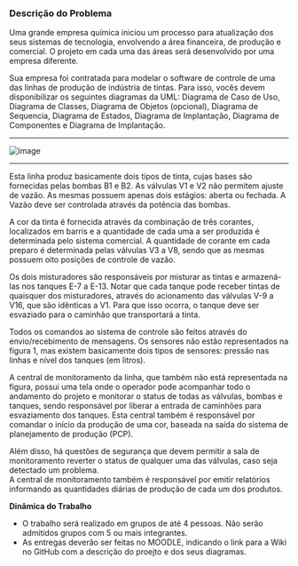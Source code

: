 ### Descrição do Problema

Uma grande empresa química iniciou um processo para atualização dos seus sistemas 
de tecnologia, envolvendo a área financeira, de produção e comercial. O projeto em cada uma 
das áreas será desenvolvido por uma empresa diferente.

Sua empresa foi contratada para modelar o software de controle de uma das linhas de 
produção de indústria de tintas. Para isso, vocês devem disponibilizar os seguintes diagramas 
da UML: Diagrama de Caso de Uso, Diagrama de Classes, Diagrama de Objetos (opcional), 
Diagrama de Sequencia, Diagrama de Estados, Diagrama de Implantação, Diagrama de 
Componentes e Diagrama de Implantação.

---
![image](https://github.com/user-attachments/assets/d47da3a3-27e9-4262-a2b5-e89ca482ee93)

---
Esta linha produz basicamente dois tipos de tinta, cujas bases são fornecidas pelas 
bombas B1 e B2. As válvulas V1 e V2 não permitem ajuste de vazão. As mesmas possuem 
apenas dois estágios: aberta ou fechada. A Vazão deve ser controlada através da potência das 
bombas.

A cor da tinta é fornecida através da combinação de três corantes, localizados em barris 
e a quantidade de cada uma a ser produzida é determinada pelo sistema comercial. A 
quantidade de corante em cada preparo é determinada pelas válvulas V3 a V8, sendo que as 
mesmas possuem oito posições de controle de vazão. 

Os dois misturadores são responsáveis por misturar as tintas e armazená-las nos 
tanques E-7 a E-13. Notar que cada tanque pode receber tintas de quaisquer dos misturadores, 
através do acionamento das válvulas V-9 a V16, que são idênticas a V1. Para que isso ocorra, 
o tanque deve ser esvaziado para o caminhão que transportará a tinta. 

Todos os comandos ao sistema de controle são feitos através do envio/recebimento de 
mensagens. Os sensores não estão representados na figura 1, mas existem basicamente dois 
tipos de sensores: pressão nas linhas e nível dos tanques (em litros). 

A central de monitoramento da linha, que também não está representada na figura, 
possui uma tela onde o operador pode acompanhar todo o andamento do projeto e monitorar o 
status de todas as válvulas, bombas e tanques, sendo responsável por liberar a entrada de 
caminhões para esvaziamento dos tanques. Esta central também é responsável por comandar 
o início da produção de uma cor, baseada na saída do sistema de planejamento de produção 
(PCP). 

Além disso, há questões de segurança que devem permitir a sala de monitoramento 
reverter o status de qualquer uma das válvulas, caso seja detectado um problema.  
A central de monitoramento também é responsável por emitir relatórios informando as 
quantidades diárias de produção de cada um dos produtos.

**Dinâmica do Trabalho**

- O trabalho será realizado em grupos de até 4 pessoas. Não serão admitidos grupos com 5 
ou mais integrantes. 
- As entregas deverão ser feitas no MOODLE, indicando o link para a Wiki no GitHub com a 
descrição do proejto e dos seus diagramas.
